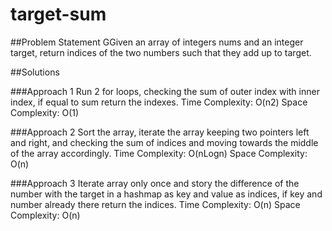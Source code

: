 # target-sum

##Problem Statement
GGiven an array of integers nums and an integer target, 
return indices of the two numbers such that they add up to target.

##Solutions

###Approach 1
Run 2 for loops, checking the sum of outer index with inner index, if equal to sum return the indexes.
Time Complexity: O(n2)
Space Complexity: O(1)

###Approach 2
Sort the array, iterate the array keeping two pointers left and right, and checking the sum of indices
and moving towards the middle of the array accordingly.
Time Complexity: O(nLogn)
Space Complexity: O(n)

###Approach 3
Iterate array only once and story the difference of the number with the target in a hashmap as key and 
value as indices, if key and number already there return the indices.
Time Complexity: O(n)
Space Complexity: O(n)